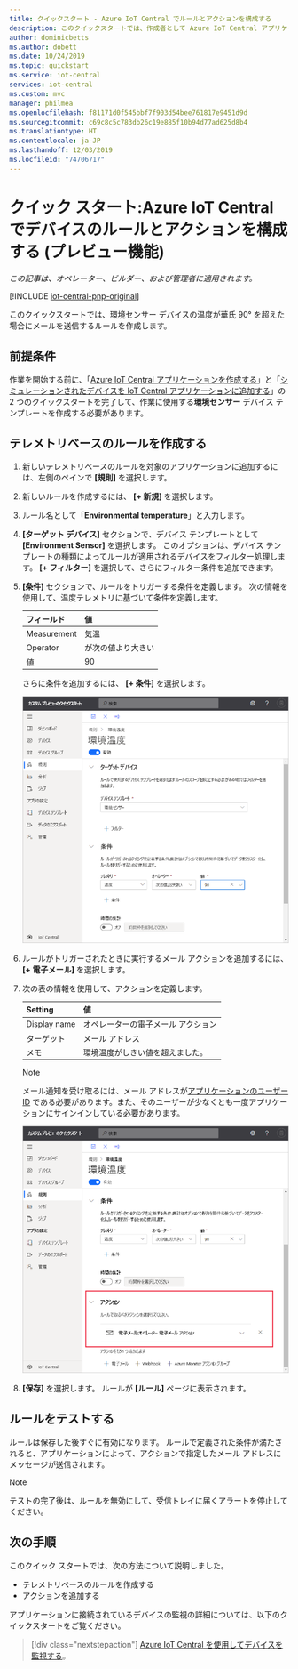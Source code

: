 ```yaml
---
title: クイックスタート - Azure IoT Central でルールとアクションを構成する
description: このクイックスタートでは、作成者として Azure IoT Central アプリケーションでテレメトリベースのルールとアクションを構成する方法について説明します。
author: dominicbetts
ms.author: dobett
ms.date: 10/24/2019
ms.topic: quickstart
ms.service: iot-central
services: iot-central
ms.custom: mvc
manager: philmea
ms.openlocfilehash: f81171d0f545bbf7f903d54bee761817e9451d9d
ms.sourcegitcommit: c69c8c5c783db26c19e885f10b94d77ad625d8b4
ms.translationtype: HT
ms.contentlocale: ja-JP
ms.lasthandoff: 12/03/2019
ms.locfileid: "74706717"
---
```

# <a name="quickstart-configure-rules-and-actions-for-your-device-in-azure-iot-central-preview-features"></a>クイック スタート:Azure IoT Central でデバイスのルールとアクションを構成する (プレビュー機能)

*この記事は、オペレーター、ビルダー、および管理者に適用されます。*

[!INCLUDE [iot-central-pnp-original](../../../includes/iot-central-pnp-original-note.md)]

このクイックスタートでは、環境センサー デバイスの温度が華氏 90&deg; を超えた場合にメールを送信するルールを作成します。

## <a name="prerequisites"></a>前提条件

作業を開始する前に、「[Azure IoT Central アプリケーションを作成する](./quick-deploy-iot-central.md)」と「[シミュレーションされたデバイスを IoT Central アプリケーションに追加する](./quick-create-pnp-device.md)」の 2 つのクイックスタートを完了して、作業に使用する**環境センサー** デバイス テンプレートを作成する必要があります。

## <a name="create-a-telemetry-based-rule"></a>テレメトリベースのルールを作成する

1. 新しいテレメトリベースのルールを対象のアプリケーションに追加するには、左側のペインで **[規則]** を選択します。

1. 新しいルールを作成するには、 **[+ 新規]** を選択します。

1. ルール名として「**Environmental temperature**」と入力します。

1. **[ターゲット デバイス]** セクションで、デバイス テンプレートとして **[Environment Sensor]** を選択します。 このオプションは、デバイス テンプレートの種類によってルールが適用されるデバイスをフィルター処理します。 **[+ フィルター]** を選択して、さらにフィルター条件を追加できます。

1. **[条件]** セクションで、ルールをトリガーする条件を定義します。 次の情報を使用して、温度テレメトリに基づいて条件を定義します。

    | フィールド                                        | 値                             |
    | -------------------------------------------- | ------------------------------    |
    | Measurement                                  | 気温                       |
    | Operator                                     | が次の値より大きい                   |
    | 値                                        | 90                                |

    さらに条件を追加するには、 **[+ 条件]** を選択します。

    ![ルール条件を作成する](./media/quick-configure-rules/condition.png)

1. ルールがトリガーされたときに実行するメール アクションを追加するには、 **[+ 電子メール]** を選択します。

1. 次の表の情報を使用して、アクションを定義します。

    | Setting   | 値                                             |
    | --------- | ------------------------------------------------- |
    | Display name | オペレーターの電子メール アクション                          |
    | ターゲット        | メール アドレス                                |
    | メモ     | 環境温度がしきい値を超えました。 |

    > [!NOTE]
    > メール通知を受け取るには、メール アドレスが[アプリケーションのユーザー ID](howto-administer.md) である必要があります。また、そのユーザーが少なくとも一度アプリケーションにサインインしている必要があります。

    ![ルール アクションを作成する](./media/quick-configure-rules/action.png)

1. **[保存]** を選択します。 ルールが **[ルール]** ページに表示されます。

## <a name="test-the-rule"></a>ルールをテストする

ルールは保存した後すぐに有効になります。 ルールで定義された条件が満たされると、アプリケーションによって、アクションで指定したメール アドレスにメッセージが送信されます。

> [!NOTE]
> テストの完了後は、ルールを無効にして、受信トレイに届くアラートを停止してください。

## <a name="next-steps"></a>次の手順

このクイック スタートでは、次の方法について説明しました。

* テレメトリベースのルールを作成する
* アクションを追加する

アプリケーションに接続されているデバイスの監視の詳細については、以下のクイックスタートをご覧ください。

> [!div class="nextstepaction"]
> [Azure IoT Central を使用してデバイスを監視する](quick-monitor-devices.md)。
